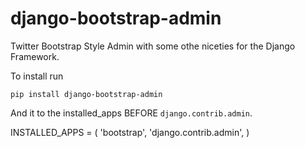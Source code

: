 django-bootstrap-admin
======================

Twitter Bootstrap Style Admin with some othe niceties for the Django Framework.

To install run
    
    pip install django-bootstrap-admin

And it to the installed_apps BEFORE `django.contrib.admin`. 

INSTALLED_APPS = (
  'bootstrap',
  'django.contrib.admin',
)
